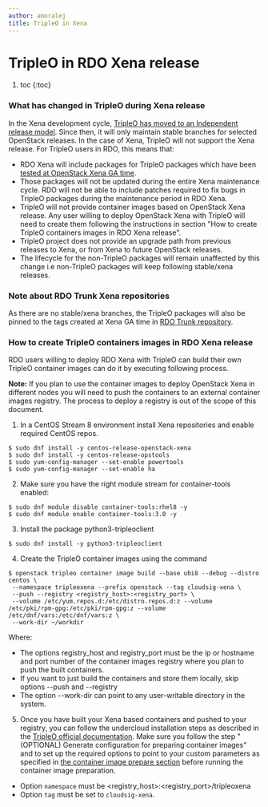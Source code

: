 ```yaml
---
author: amoralej
title: TripleO in Xena
---
```


# TripleO in RDO Xena release

1. toc
{:toc}

### What has changed in TripleO during Xena release

In the Xena development cycle, [TripleO has moved to an Independent release model](https://specs.openstack.org/openstack/tripleo-specs/specs/xena/tripleo-independent-release.html). Since then, it will only maintain stable branches for selected OpenStack releases. In the case of Xena, TripleO will not support the Xena release. For TripleO users in RDO, this means that:
* RDO Xena will include packages for TripleO packages which have been [tested at OpenStack Xena GA time](https://review.rdoproject.org/r/c/rdoinfo/+/36340).
* Those packages will not be updated during the entire Xena maintenance cycle. RDO will not be able to include patches required to fix bugs in TripleO packages during the maintenance period in RDO Xena.
* TripleO will not provide container images based on OpenStack Xena release. Any user willing to deploy OpenStack Xena with TripleO will need to create them following the instructions in section "How to create TripleO containers images in RDO Xena release".
* TripleO project does not provide an upgrade path from previous releases to Xena, or from Xena to future OpenStack releases.
* The lifecycle for the non-TripleO packages will remain unaffected by this change i.e non-TripleO packages will keep following stable/xena releases.

### Note about RDO Trunk Xena repositories

As there are no stable/xena branches, the TripleO packages will also be pinned to the tags created at Xena GA time in [RDO Trunk repository](https://trunk.rdoproject.org/centos8-xena/report.html).

### How to create TripleO containers images in RDO Xena release

RDO users willing to deploy RDO Xena with TripleO can build their own TripleO container images can do it by executing following process.

**Note:** If you plan to use the container images to deploy OpenStack Xena in different nodes you will need to push the containers to an external container images registry. The process to deploy a registry is out of the scope of this document.

1. In a CentOS Stream 8 environment install Xena repositories and enable required CentOS repos.
```
$ sudo dnf install -y centos-release-openstack-xena
$ sudo dnf install -y centos-release-opstools
$ sudo yum-config-manager --set-enable powertools
$ sudo yum-config-manager --set-enable ha
```
2. Make sure you have the right module stream for container-tools enabled:
```
$ sudo dnf module disable container-tools:rhel8 -y
$ sudo dnf module enable container-tools:3.0 -y
```
3. Install the package python3-tripleoclient
```
$ sudo dnf install -y python3-tripleoclient
```
4. Create the TripleO container images using the command
```
$ openstack tripleo container image build --base ubi8 --debug --distro centos \
 --namespace tripleoxena --prefix openstack --tag cloudsig-xena \
 --push --registry <registry_host>:<registry_port> \
 --volume /etc/yum.repos.d:/etc/distro.repos.d:z --volume /etc/pki/rpm-gpg:/etc/pki/rpm-gpg:z --volume /etc/dnf/vars:/etc/dnf/vars:z \
 --work-dir ~/workdir
```
Where:
* The options registry_host and registry_port must be the ip or hostname and port number of the container images registry where you plan to push the built containers.
* If you want to just build the containers and store them locally, skip options --push and --registry
* The option --work-dir can point to any user-writable directory in the system.
5. Once you have built your Xena based containers and pushed to your registry, you can follow the undercloud installation steps as described in the [TripleO official documentation](https://docs.openstack.org/project-deploy-guide/tripleo-docs/latest/deployment/install_undercloud.html). Make sure you follow the step "(OPTIONAL) Generate configuration for preparing container images" and to set up the required options to point to your custom parameters as specified in [the container image prepare section](https://docs.openstack.org/project-deploy-guide/tripleo-docs/latest/deployment/container_image_prepare.html#default-registry) before running the container image preparation.
* Option `namespace` must be <registry_host>:<registry_port>/tripleoxena
* Option `tag` must be set to `cloudsig-xena`.

